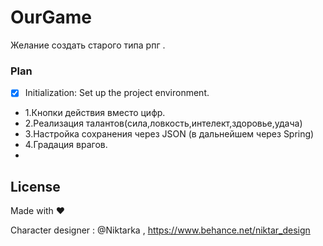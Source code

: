 # OurGame
Желание создать старого типа рпг .

### Plan

- [x] Initialization: Set up the project environment.
- 1.Кнопки действия вместо цифр.
- 2.Реализация талантов(сила,ловкость,интелект,здоровье,удача)
- 3.Настройка сохранения через JSON (в дальнейшем через Spring)
- 4.Градация врагов.
- 
## License

Made with ❤️

Сharacter designer : @Niktarka ,
https://www.behance.net/niktar_design